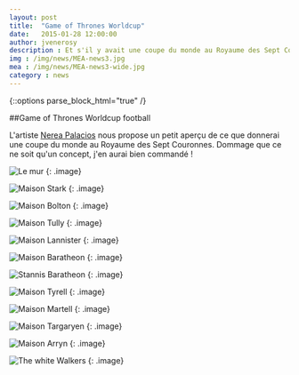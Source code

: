 ```yaml
---
layout: post
title:  "Game of Thrones Worldcup"
date:   2015-01-28 12:00:00
author: jvenerosy
description : Et s'il y avait une coupe du monde au Royaume des Sept Couronnes ?
img : /img/news/MEA-news3.jpg
mea : /img/news/MEA-news3-wide.jpg
category : news
---
```

{::options parse_block_html="true" /}
<div>
##Game of Thrones Worldcup football

L'artiste [Nerea Palacios](https://www.behance.net/nereapalacios) nous propose un petit aperçu de ce que donnerai une coupe du monde au Royaume des Sept Couronnes. Dommage que ce ne soit qu'un concept, j'en aurai bien commandé !

![Le mur](http://thaeger.com/wp-content/uploads/2014/06/Game-of-Thrones-World-Cup-Nike-Concepts-Nights-Watch.jpg)
{: .image}

![Maison Stark](http://thaeger.com/wp-content/uploads/2014/06/Game-of-Thrones-World-Cup-Nike-Concepts-House-Stark.jpg)
{: .image}

![Maison Bolton](http://thaeger.com/wp-content/uploads/2014/06/Game-of-Thrones-World-Cup-Nike-Concepts-House-Bolton.jpg)
{: .image}

![Maison Tully](http://thaeger.com/wp-content/uploads/2014/06/Game-of-Thrones-World-Cup-Nike-Concepts-House-Tully.jpg)
{: .image}

![Maison Lannister](http://thaeger.com/wp-content/uploads/2014/06/Game-of-Thrones-World-Cup-Nike-Concepts-House-Lannister.jpg)
{: .image}

![Maison Baratheon](http://thaeger.com/wp-content/uploads/2014/06/Game-of-Thrones-World-Cup-Nike-Concepts-House-Baratheon.jpg)
{: .image}

![Stannis Baratheon](https://m1.behance.net/rendition/modules/122441057/disp/45d9a3053533de31633c4810ebd38ce6.jpg)
{: .image}

![Maison Tyrell](http://thaeger.com/wp-content/uploads/2014/06/Game-of-Thrones-World-Cup-Nike-Concepts-House-Tyrell.jpg)
{: .image}

![Maison Martell](http://thaeger.com/wp-content/uploads/2014/06/Game-of-Thrones-World-Cup-Nike-Concepts-House-Martell.jpg)
{: .image}

![Maison Targaryen](http://thaeger.com/wp-content/uploads/2014/06/Game-of-Thrones-World-Cup-Nike-Concepts-House-Targaryn.jpg)
{: .image}

![Maison Arryn](https://m1.behance.net/rendition/modules/122545343/disp/10fdd458244997b9f434d1970607842c.jpg)
{: .image}

![The white Walkers](https://m1.behance.net/rendition/modules/122441059/disp/96feabbc2273fe5715dd41345a35b83c.jpg)
{: .image}